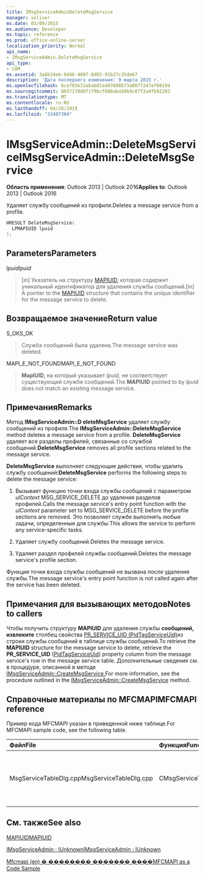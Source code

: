 ```yaml
---
title: IMsgServiceAdminDeleteMsgService
manager: soliver
ms.date: 03/09/2015
ms.audience: Developer
ms.topic: reference
ms.prod: office-online-server
localization_priority: Normal
api_name:
- IMsgServiceAdmin.DeleteMsgService
api_type:
- COM
ms.assetid: 3a6b34eb-9d46-488f-8d02-91b27c35de67
description: 'Дата последнего изменения: 9 марта 2015 г.'
ms.openlocfilehash: 6cef03e33abab81a407698b73a007f247ef88194
ms.sourcegitcommit: 8657170d071f9bcf680aba50b9c07f2a4fb82283
ms.translationtype: MT
ms.contentlocale: ru-RU
ms.lasthandoff: 04/28/2019
ms.locfileid: "33407384"
---
```

# <a name="imsgserviceadmindeletemsgservice"></a><span data-ttu-id="ccc99-103">IMsgServiceAdmin::DeleteMsgService</span><span class="sxs-lookup"><span data-stu-id="ccc99-103">IMsgServiceAdmin::DeleteMsgService</span></span>

  
  
<span data-ttu-id="ccc99-104">**Область применения**: Outlook 2013 | Outlook 2016</span><span class="sxs-lookup"><span data-stu-id="ccc99-104">**Applies to**: Outlook 2013 | Outlook 2016</span></span> 
  
<span data-ttu-id="ccc99-105">Удаляет службу сообщений из профиля.</span><span class="sxs-lookup"><span data-stu-id="ccc99-105">Deletes a message service from a profile.</span></span>
  
```cpp
HRESULT DeleteMsgService(
  LPMAPIUID lpuid
);
```

## <a name="parameters"></a><span data-ttu-id="ccc99-106">Parameters</span><span class="sxs-lookup"><span data-stu-id="ccc99-106">Parameters</span></span>

 <span data-ttu-id="ccc99-107">_lpuid_</span><span class="sxs-lookup"><span data-stu-id="ccc99-107">_lpuid_</span></span>
  
> <span data-ttu-id="ccc99-108">[in] Указатель на структуру [MAPIUID,](mapiuid.md) которая содержит уникальный идентификатор для удаления службы сообщений.</span><span class="sxs-lookup"><span data-stu-id="ccc99-108">[in] A pointer to the [MAPIUID](mapiuid.md) structure that contains the unique identifier for the message service to delete.</span></span> 
    
## <a name="return-value"></a><span data-ttu-id="ccc99-109">Возвращаемое значение</span><span class="sxs-lookup"><span data-stu-id="ccc99-109">Return value</span></span>

<span data-ttu-id="ccc99-110">S_OK</span><span class="sxs-lookup"><span data-stu-id="ccc99-110">S_OK</span></span> 
  
> <span data-ttu-id="ccc99-111">Служба сообщений была удалена.</span><span class="sxs-lookup"><span data-stu-id="ccc99-111">The message service was deleted.</span></span>
    
<span data-ttu-id="ccc99-112">MAPI_E_NOT_FOUND</span><span class="sxs-lookup"><span data-stu-id="ccc99-112">MAPI_E_NOT_FOUND</span></span> 
  
> <span data-ttu-id="ccc99-113">**MapIUID,** на который указывает _lpuid,_ не соответствует существующей службе сообщений.</span><span class="sxs-lookup"><span data-stu-id="ccc99-113">The **MAPIUID** pointed to by  _lpuid_ does not match an existing message service.</span></span> 
    
## <a name="remarks"></a><span data-ttu-id="ccc99-114">Примечания</span><span class="sxs-lookup"><span data-stu-id="ccc99-114">Remarks</span></span>

<span data-ttu-id="ccc99-115">Метод **IMsgServiceAdmin::D eleteMsgService** удаляет службу сообщений из профиля.</span><span class="sxs-lookup"><span data-stu-id="ccc99-115">The **IMsgServiceAdmin::DeleteMsgService** method deletes a message service from a profile.</span></span> <span data-ttu-id="ccc99-116">**DeleteMsgService** удаляет все разделы профилей, связанные со службой сообщений.</span><span class="sxs-lookup"><span data-stu-id="ccc99-116">**DeleteMsgService** removes all profile sections related to the message service.</span></span> 
  
 <span data-ttu-id="ccc99-117">**DeleteMsgService** выполняет следующие действия, чтобы удалить службу сообщений:</span><span class="sxs-lookup"><span data-stu-id="ccc99-117">**DeleteMsgService** performs the following steps to delete the message service:</span></span> 
  
1. <span data-ttu-id="ccc99-118">Вызывает функцию точки входа службы сообщений с параметром  _ulContext_ MSG_SERVICE_DELETE до удаления разделов профилей.</span><span class="sxs-lookup"><span data-stu-id="ccc99-118">Calls the message service's entry point function with the  _ulContext_ parameter set to MSG_SERVICE_DELETE before the profile sections are removed.</span></span> <span data-ttu-id="ccc99-119">Это позволяет службе выполнять любые задачи, определенные для службы.</span><span class="sxs-lookup"><span data-stu-id="ccc99-119">This allows the service to perform any service-specific tasks.</span></span> 
    
2. <span data-ttu-id="ccc99-120">Удаляет службу сообщений.</span><span class="sxs-lookup"><span data-stu-id="ccc99-120">Deletes the message service.</span></span>
    
3. <span data-ttu-id="ccc99-121">Удаляет раздел профилей службы сообщений.</span><span class="sxs-lookup"><span data-stu-id="ccc99-121">Deletes the message service's profile section.</span></span>
    
<span data-ttu-id="ccc99-122">Функция точки входа службы сообщений не вызвана после удаления службы.</span><span class="sxs-lookup"><span data-stu-id="ccc99-122">The message service's entry point function is not called again after the service has been deleted.</span></span>
  
## <a name="notes-to-callers"></a><span data-ttu-id="ccc99-123">Примечания для вызывающих методов</span><span class="sxs-lookup"><span data-stu-id="ccc99-123">Notes to callers</span></span>

<span data-ttu-id="ccc99-124">Чтобы получить структуру **MAPIUID** для удаления службы **сообщений, извлеките** столбец свойства [PR_SERVICE_UID (PidTagServiceUid)](pidtagserviceuid-canonical-property.md)из строки службы сообщений в таблице службы сообщений.</span><span class="sxs-lookup"><span data-stu-id="ccc99-124">To retrieve the **MAPIUID** structure for the message service to delete, retrieve the **PR_SERVICE_UID** ([PidTagServiceUid](pidtagserviceuid-canonical-property.md)) property column from the message service's row in the message service table.</span></span> <span data-ttu-id="ccc99-125">Дополнительные сведения см. в процедуре, описанной в методе [IMsgServiceAdmin::CreateMsgService.](imsgserviceadmin-createmsgservice.md)</span><span class="sxs-lookup"><span data-stu-id="ccc99-125">For more information, see the procedure outlined in the [IMsgServiceAdmin::CreateMsgService](imsgserviceadmin-createmsgservice.md) method.</span></span> 
  
## <a name="mfcmapi-reference"></a><span data-ttu-id="ccc99-126">Справочные материалы по MFCMAPI</span><span class="sxs-lookup"><span data-stu-id="ccc99-126">MFCMAPI reference</span></span>

<span data-ttu-id="ccc99-127">Пример кода MFCMAPI указан в приведенной ниже таблице.</span><span class="sxs-lookup"><span data-stu-id="ccc99-127">For MFCMAPI sample code, see the following table.</span></span>
  
|<span data-ttu-id="ccc99-128">**Файл**</span><span class="sxs-lookup"><span data-stu-id="ccc99-128">**File**</span></span>|<span data-ttu-id="ccc99-129">**Функция**</span><span class="sxs-lookup"><span data-stu-id="ccc99-129">**Function**</span></span>|<span data-ttu-id="ccc99-130">**Примечание**</span><span class="sxs-lookup"><span data-stu-id="ccc99-130">**Comment**</span></span>|
|:-----|:-----|:-----|
|<span data-ttu-id="ccc99-131">MsgServiceTableDlg.cpp</span><span class="sxs-lookup"><span data-stu-id="ccc99-131">MsgServiceTableDlg.cpp</span></span>  <br/> |<span data-ttu-id="ccc99-132">CMsgServiceTableDlg::OnDeleteSelectedItem</span><span class="sxs-lookup"><span data-stu-id="ccc99-132">CMsgServiceTableDlg::OnDeleteSelectedItem</span></span>  <br/> |<span data-ttu-id="ccc99-133">MFCMAPI использует **метод IMsgServiceAdmin::D eleteMsgService** для удаления выбранной службы.</span><span class="sxs-lookup"><span data-stu-id="ccc99-133">MFCMAPI uses the **IMsgServiceAdmin::DeleteMsgService** method to delete the selected service.</span></span>  <br/> |
   
## <a name="see-also"></a><span data-ttu-id="ccc99-134">См. также</span><span class="sxs-lookup"><span data-stu-id="ccc99-134">See also</span></span>



[<span data-ttu-id="ccc99-135">MAPIUID</span><span class="sxs-lookup"><span data-stu-id="ccc99-135">MAPIUID</span></span>](mapiuid.md)
  
[<span data-ttu-id="ccc99-136">IMsgServiceAdmin : IUnknown</span><span class="sxs-lookup"><span data-stu-id="ccc99-136">IMsgServiceAdmin : IUnknown</span></span>](imsgserviceadminiunknown.md)


[<span data-ttu-id="ccc99-137">Mfcmapi (en) � �������� ������� ����</span><span class="sxs-lookup"><span data-stu-id="ccc99-137">MFCMAPI as a Code Sample</span></span>](mfcmapi-as-a-code-sample.md)

